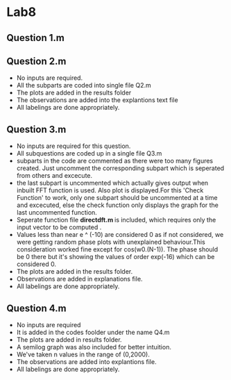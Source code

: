 # Lab8

## Question 1.m


## Question 2.m
- No inputs are required.
- All the subparts are coded into single file Q2.m
- The plots are added in the results folder
- The observations are added into the explantions text file
- All labelings are done appropriately.

## Question 3.m
- No inputs are required for this question.
- All subquestions are coded up in a single file Q3.m
- subparts in the code are commented as there were too many figures created. Just uncomment the corresponding subpart which is seperated from others and excecute.
- the last subpart is uncommented which actually gives output when inbuilt FFT function is used. Also plot is displayed.For this 'Check Function' to work, only one subpart should be uncommented at a time and excecuted, else the check function only displays the graph for the last uncommented function.
- Seperate function file <strong> directdft.m </strong> is included, which requires only the input vector to be computed .
- Values less than near e ^ (-10) are considered 0 as if not considered, we were getting random phase plots with unexplained behaviour.This consideration worked fine except for cos(w0.(N-1)). The phase should be 0 there but it's showing the values of order exp(-16) which can be considered 0.
- The plots are added in the results folder.
- Observations are added in explanations file.
- All labelings are done appropriately.

## Question 4.m
- No inputs are required
- It is added in the codes foolder under the name Q4.m
- The plots are added in results folder.
- A semilog graph was also included for better intuition.
- We've taken n values in the range of (0,2000).
- The observations are added into explantions file.
- All labelings are done appropriately.
